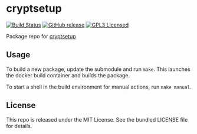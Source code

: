 cryptsetup
==========

[![Build Status](https://img.shields.io/travis/com/amylum/cryptsetup.svg)](https://travis-ci.com/amylum/cryptsetup)
[![GitHub release](https://img.shields.io/github/release/amylum/cryptsetup.svg)](https://github.com/amylum/cryptsetup/releases)
[![GPL3 Licensed](http://img.shields.io/badge/license-GPL3-green.svg)](https://tldrlegal.com/license/gnu-general-public-license-v3-(gpl-3))

Package repo for [cryptsetup](https://gitlab.com/cryptsetup/cryptsetup/)

## Usage

To build a new package, update the submodule and run `make`. This launches the docker build container and builds the package.

To start a shell in the build environment for manual actions, run `make manual`.

## License

This repo is released under the MIT License. See the bundled LICENSE file for details.

